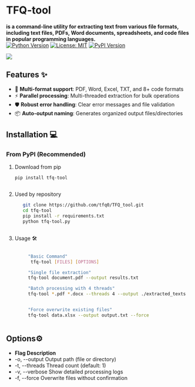 # TFQ-tool  
**is a command-line utility for extracting text from various file formats, including text files, PDFs, Word documents, spreadsheets, and code files in popular programming languages.**  
[![Python Version](https://img.shields.io/badge/Python-3.8%2B-blue)](https://www.python.org/)
[![License: MIT](https://img.shields.io/badge/License-MIT-yellow.svg)](https://opensource.org/licenses/MIT)
[![PyPI Version](https://img.shields.io/pypi/v/tfq-tool)](https://pypi.org/project/tfq-tool/)

![](https://via.placeholder.com/800x200.png?text=TFQ_tool+Demo) <!-- Add real screenshot later -->

## Features ✨
- 📂 **Multi-format support**: PDF, Word, Excel, TXT, and 8+ code formats
- ⚡ **Parallel processing**: Multi-threaded extraction for bulk operations
- 🛡️ **Robust error handling**: Clear error messages and file validation
- 📦 **Auto-output naming**: Generates organized output files/directories

## Installation 💻

### From PyPI (Recommended)




1. Download from pip

   ```bash
   pip install tfq-tool



2. Used by repository
   ```bash
      git clone https://github.com/tfq0/TFQ_tool.git
      cd tfq-tool
      pip install -r requirements.txt
      python tfq-tool.py



3. Usage 🛠️

    ```bash

         "Basic Command"
          tfq-tool [FILES] [OPTIONS] 

         "Single file extraction" 
         tfq-tool document.pdf --output results.txt 

         "Batch processing with 4 threads"
         tfq-tool *.pdf *.docx --threads 4 --output ./extracted_texts


         "Force overwrite existing files"  
         tfq-tool data.xlsx --output output.txt --force



## Options⚙️


- **Flag	Description**
- -o, --output	Output path (file or directory)
- -t, --threads	Thread count (default: 1)
- -v, --verbose	Show detailed processing logs
- -f, --force  	Overwrite files without confirmation

